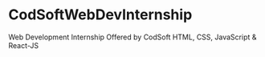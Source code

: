 # CodSoftWebDevInternship
Web Development Internship Offered by CodSoft
HTML, CSS, JavaScript & React-JS
